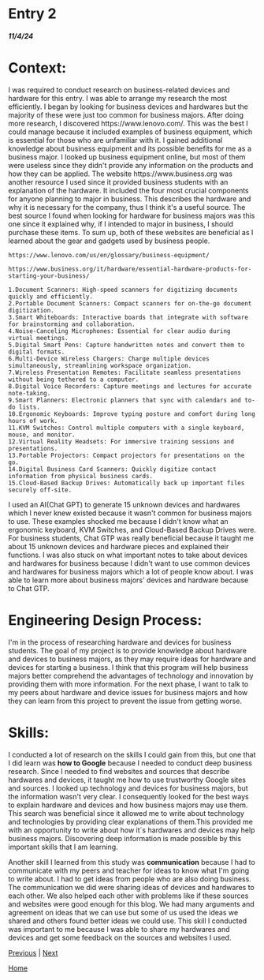 # Entry 2
##### 11/4/24
<h1><b>Context:</b></h1>
<p>I was required to conduct research on business-related devices and hardware for this entry.  I was able to arrange my research the most efficiently. I began by looking for business devices and hardwares but the majority of these were just too common for business majors. After doing more research, I discovered https://www.lenovo.com/. This was the best I could manage because it included examples of business equipment, which is essential for those who are unfamiliar with it. I gained additional knowledge about business equipment and its possible benefits for me as a business major. I looked up business equipment online, but most of them were useless since they didn't provide any information on the products and how they can be applied. The website https://www.business.org was another resource I used since it provided business students with an explanation of the hardware. It included the four most crucial components for anyone planning to major in business. This describes the hardware and why it is necessary for the company, thus I think it's a useful source. The best source I found when looking for hardware for business majors was this one since it explained why, if I intended to major in business, I should purchase these items. To sum up, both of these websites are beneficial as I learned about the gear and gadgets used by business people.</p>

```
https://www.lenovo.com/us/en/glossary/business-equipment/
```

```
https://www.business.org/it/hardware/essential-hardware-products-for-starting-your-business/
```

```
1.Document Scanners: High-speed scanners for digitizing documents quickly and efficiently.
2.Portable Document Scanners: Compact scanners for on-the-go document digitization.
3.Smart Whiteboards: Interactive boards that integrate with software for brainstorming and collaboration.
4.Noise-Canceling Microphones: Essential for clear audio during virtual meetings.
5.Digital Smart Pens: Capture handwritten notes and convert them to digital formats.
6.Multi-Device Wireless Chargers: Charge multiple devices simultaneously, streamlining workspace organization.
7.Wireless Presentation Remotes: Facilitate seamless presentations without being tethered to a computer.
8.Digital Voice Recorders: Capture meetings and lectures for accurate note-taking.
9.Smart Planners: Electronic planners that sync with calendars and to-do lists.
10.Ergonomic Keyboards: Improve typing posture and comfort during long hours of work.
11.KVM Switches: Control multiple computers with a single keyboard, mouse, and monitor.
12.Virtual Reality Headsets: For immersive training sessions and presentations.
13.Portable Projectors: Compact projectors for presentations on the go.
14.Digital Business Card Scanners: Quickly digitize contact information from physical business cards.
15.Cloud-Based Backup Drives: Automatically back up important files securely off-site.
```
<p> I used an AI(Chat GPT) to generate 15 unknown devices and hardwares which I never knew existed because it wasn't common for business majors to use. These examples shocked me because I didn't know what an ergonomic keyboard, KVM Switches, and Cloud-Based Backup Drives were. For business students, Chat GTP was really beneficial because it taught me about 15 unknown devices and hardware pieces and explained their functions. I was also stuck on what important notes to take about devices and hardwares for business because I didn't want to use common devices and hardwares for business majors which a lot of people know about. I was able to learn more about business majors' devices and hardware because to Chat GTP.  </p>

<h1><b>Engineering Design Process:</b></h1>
<p>I'm in the process of researching hardware and devices for business students. The goal of my project is to provide knowledge about hardware and devices to business majors, as they may require ideas for hardware and devices for starting a business. I think that this program will help business majors better comprehend the advantages of technology and innovation by providing them with more information. For the next phase, I want to talk to my peers about hardware and device issues for business majors and how they can learn from this project to prevent the issue from getting worse.</p>

<h1><b>Skills:</b></h1>
<p>I conducted a lot of research on the skills I could gain from this, but one that I did learn was <b>how to Google</b> because I needed to conduct deep business research. Since I needed to find websites and sources that describe hardwares and devices, it taught me how to use trustworthy Google sites and sources. I looked up technology and devices for business majors, but the information wasn't very clear. I consequently looked for the best ways to explain hardware and devices and how business majors may use them. This search was beneficial since it allowed me to write about technology and technologies by providing clear explanations of them.This provided me with an opportunity to write about how it´s hardwares and devices may help business majors. Discovering deep information is made possible by this important skills that I am learning. </p>
<p> Another skill I learned from this study was <b>communication</b> because I had to communicate with my peers and teacher for ideas to know what I'm going to write about. I had to get ideas from people who are also doing business. The communication we did were sharing ideas of devices and hardwares to each other. We also helped each other with problems like if these sources and websites were good enough for this blog. We had many arguments and agreement on ideas that we can use but some of us used the ideas we shared and others found better ideas we could use. This skill I conducted was important to me because I was able to share my hardwares and devices and get some feedback on the sources and websites I used.</p>




[Previous](entry01.md) | [Next](entry03.md)

[Home](../README.md)
